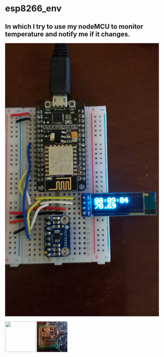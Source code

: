 # esp8266_env

## In which I try to use my nodeMCU to monitor temperature and notify me if it changes.


![esp8266 Enviroment Monitor](images/20210516_120906.jpg?raw=true "esp8266 Enviroment Monitor")



<img src="https://images/20210611_231557.jpg" width="100" height="100">

<img src="images/20210611_231610.jpg" width="100" height="100">
